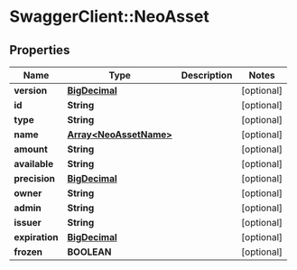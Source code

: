 # SwaggerClient::NeoAsset

## Properties
Name | Type | Description | Notes
------------ | ------------- | ------------- | -------------
**version** | [**BigDecimal**](BigDecimal.md) |  | [optional] 
**id** | **String** |  | [optional] 
**type** | **String** |  | [optional] 
**name** | [**Array&lt;NeoAssetName&gt;**](NeoAssetName.md) |  | [optional] 
**amount** | **String** |  | [optional] 
**available** | **String** |  | [optional] 
**precision** | [**BigDecimal**](BigDecimal.md) |  | [optional] 
**owner** | **String** |  | [optional] 
**admin** | **String** |  | [optional] 
**issuer** | **String** |  | [optional] 
**expiration** | [**BigDecimal**](BigDecimal.md) |  | [optional] 
**frozen** | **BOOLEAN** |  | [optional] 

